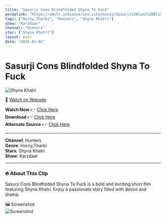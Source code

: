 ```yaml
---
title: "Sasurji Cons Blindfolded Shyna To Fuck"
permalink: "https://adult.indianseries.site/movie/Sasurji%20Cons%20Blindfolded%20Shyna%20To%20Fuck"
tags: ["Horny,Tharki", "Hunters", "Shyna Khatri"]
show: "Karzdaar"
channel: "Hunters"
star: ["Shyna Khatri"]
layout: post
date: "2025-01-01"
---
```


# Sasurji Cons Blindfolded Shyna To Fuck

![Shyna Khatri](https://shorts.desisins.com/wp-content/uploads/2024/07/Shyna-DesiSins.com_.jpg)

🔗 [Watch on Website](https://adult.indianseries.site/movie/Sasurji%20Cons%20Blindfolded%20Shyna%20To%20Fuck)

**Watch Now** 👉 [Click Here](https://adult.indianseries.site/movie/Sasurji%20Cons%20Blindfolded%20Shyna%20To%20Fuck)  
**Download** 👉 [Click Here](https://adult.indianseries.site/movie/Sasurji%20Cons%20Blindfolded%20Shyna%20To%20Fuck)  
**Alternate Source** 👉 [Click Here](https://adult.indianseries.site/movie/Sasurji%20Cons%20Blindfolded%20Shyna%20To%20Fuck)

---

**Channel**: Hunters  
**Genre**: Horny,Tharki  
**Stars**: Shyna Khatri  
**Show**: Karzdaar

---

### 🔥 About This Clip

Sasurji Cons Blindfolded Shyna To Fuck is a bold and exciting short film featuring Shyna Khatri. Enjoy a passionate story filled with desire and drama.
 
🖼️ Screenshot:  
![Screenshot](https://shorts.desisins.com/wp-content/uploads/2024/07/Shyna-DesiSins.com_.jpg)
